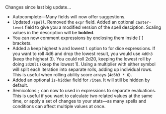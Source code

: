 Changes since last big update...

- Autocomplete—Many fields will now offer suggestions.
- Updated `/spell`. Removed the `expr` field. Added an optional `caster-level` field to give you a modified version of the spell desciption. Scaling values in the description will be **bolded**.
- You can now comment expressions by enclosing them inside [ ] brackets.
- Added a keep highest `h` and lowest `l` option to for dice expressions. If you want to roll 4d6 and drop the lowest result, you would use `4d6h3` (keep the highest 3). You could roll 2d20, keeping the lowest roll by doing `2d20l1` (keep the lowest 1).  Using a multiplier with either symbol will split each iteration into separate rolls, adding up individual rows. This is useful when rolling ability score arrays (`4d6h3 * 6`).
- Added an optional `is-hidden` field for `/item`. It will still be hidden by default.
- Semicolons `;` can now to used in expressions to separate evaluations. This is useful if you want to calculate two related values at the same time, or apply a set of changes to your stats—as many spells and conditions can affect multiple values at once.
